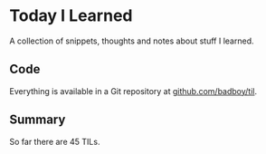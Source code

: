 # Today I Learned

A collection of snippets, thoughts and notes about stuff I learned.

## Code

Everything is available in a Git repository at [github.com/badboy/til](https://github.com/badboy/til).

## Summary

<!-- summary start -->
So far there are 45 TILs.
<!-- summary end -->
